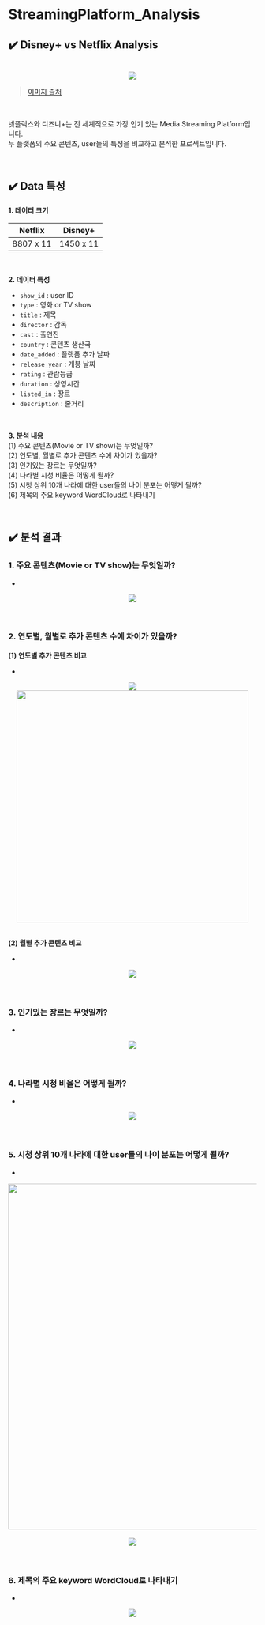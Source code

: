 # StreamingPlatform_Analysis

## ✔️ Disney+ vs Netflix Analysis  

</br> 

<div align="center">
<img src="https://podecomparar.com.br/sites/podecomparar.com.br/files/2020-12/disney-plus-vs-netflix-825x293.png"></div>

> [이미지 출처](https://podecomparar.com.br/telecom/comparativas/plataformas/qual-melhor-streaming-netflix-disney-plus)  

</br> 

넷플릭스와 디즈니+는 전 세계적으로 가장 인기 있는 Media Streaming Platform입니다.  
두 플랫폼의 주요 콘텐츠, user들의 특성을 비교하고 분석한 프로젝트입니다.  

</br> 

## ✔️ Data 특성  

**1. 데이터 크기**  

|Netflix|Disney+|
|:---:|:---:|
|8807 x 11|1450 x 11| 

</br> 

**2. 데이터 특성**  
- `show_id` : user ID
- `type` : 영화 or TV show
- `title` : 제목
- `director` : 감독
- `cast` : 출연진
- `country` : 콘텐츠 생산국
- `date_added` : 플랫폼 추가 날짜
- `release_year` : 개봉 날짜
- `rating` : 관람등급
- `duration` : 상영시간
- `listed_in` : 장르
- `description` : 줄거리  

</br> 

**3. 분석 내용**  
(1) 주요 콘텐츠(Movie or TV show)는 무엇일까?  
(2) 연도별, 월별로 추가 콘텐츠 수에 차이가 있을까?  
(3) 인기있는 장르는 무엇일까?  
(4) 나라별 시청 비율은 어떻게 될까?  
(5) 시청 상위 10개 나라에 대한 user들의 나이 분포는 어떻게 될까?  
(6) 제목의 주요 keyword WordCloud로 나타내기

</br> 

## ✔️ 분석 결과  

### 1. 주요 콘텐츠(Movie or TV show)는 무엇일까?  

-   

<div align="center">
<img src="https://user-images.githubusercontent.com/90162819/162562554-d4d89667-4506-4102-bd3a-914c2a95357a.png" ></div>  

</br> 
</br> 

### 2. 연도별, 월별로 추가 콘텐츠 수에 차이가 있을까?  

**(1) 연도별 추가 콘텐츠 비교**  

- 

<div align="center">
<img src="https://user-images.githubusercontent.com/90162819/162562629-f9ffeea7-bb67-4f24-b7df-e2af275fead7.png" ></div>  

<div align="center">
<img src="https://user-images.githubusercontent.com/90162819/162562631-180da92b-e4ef-459b-bcbf-7692bf8cb006.png" width=470></div>  

</br> 

**(2) 월별 추가 콘텐츠 비교**  

- 

<div align="center">
<img src="https://user-images.githubusercontent.com/90162819/162562656-6fc8f3f7-744b-4fdf-b195-d18c3c63a8e6.png" ></div>  

</br> 
</br> 

### 3. 인기있는 장르는 무엇일까?  

- 

<div align="center">
<img src="https://user-images.githubusercontent.com/90162819/162562746-bc981664-ea2a-439f-96d5-13003b764fe2.png" ></div>   

</br> 
</br>

### 4. 나라별 시청 비율은 어떻게 될까?  

- 

<div align="center">
<img src="https://user-images.githubusercontent.com/90162819/162562767-7dcdaf35-d391-42ff-9e40-bcee327f5f97.png" ></div> 

</br> 
</br>

### 5. 시청 상위 10개 나라에 대한 user들의 나이 분포는 어떻게 될까?  

- 

<div align="center">
<img src="https://user-images.githubusercontent.com/90162819/162562812-90900e93-a075-4e72-a2af-6facd9454236.png" width = 700></div>  

</br> 

<div align="center">
<img src="https://user-images.githubusercontent.com/90162819/162562815-11220848-ee1a-4c5e-b768-f8d326744021.png" ></div>  

</br> 
</br>

### 6. 제목의 주요 keyword WordCloud로 나타내기

- 

<div align="center">
<img src="https://user-images.githubusercontent.com/90162819/162562872-ed9d1352-bdd3-47dc-8c4e-8e12d28e5029.png" ></div>  




